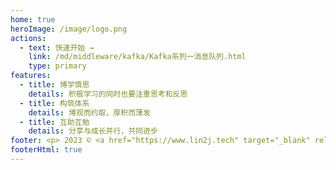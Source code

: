 ```yaml
---
home: true
heroImage: /image/logo.png
actions:
  - text: 快速开始 →
    link: /md/middleware/kafka/Kafka系列一消息队列.html
    type: primary
features:
  - title: 博学慎思
    details: 积极学习的同时也要注重思考和反思
  - title: 构筑体系
    details: 博观而约取，厚积而薄发
  - title: 互助互勉
    details: 分享与成长并行，共同进步
footer: <p> 2023 © <a href="https://www.lin2j.tech" target="_blank" rel="noopener noreferrer">Lin2J</a> - <a class="icp" href="https://beian.miit.gov.cn" target="_blank" rel="noopener noreferrer nofollow">粤ICP备2021002776号</a> </p>
footerHtml: true
---
```


